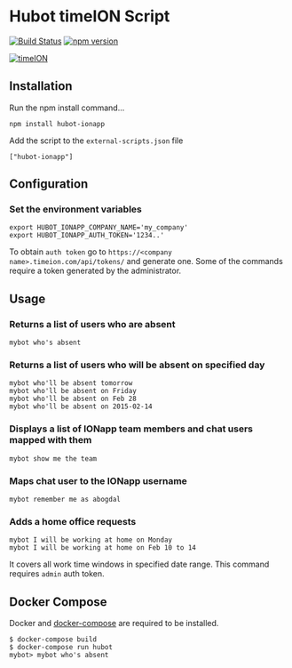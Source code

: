 # Hubot timeION Script

[![Build Status](https://travis-ci.org/bogdal/hubot-ionapp.svg?branch=master)](https://travis-ci.org/bogdal/hubot-ionapp)
[![npm version](https://badge.fury.io/js/hubot-ionapp.svg)](http://badge.fury.io/js/hubot-ionapp)

[![timeION](https://timeion.com/landing/images/c4c7a3e6.timeION-logo_onwhite.png)](https://timeion.com)


## Installation

Run the npm install command...

    npm install hubot-ionapp


Add the script to the `external-scripts.json` file

    ["hubot-ionapp"]

## Configuration

### Set the environment variables
    export HUBOT_IONAPP_COMPANY_NAME='my_company'
    export HUBOT_IONAPP_AUTH_TOKEN='1234..'

To obtain `auth token` go to `https://<company name>.timeion.com/api/tokens/` and generate one.
Some of the commands require a token generated by the administrator.

## Usage

### Returns a list of users who are absent
    mybot who's absent

### Returns a list of users who will be absent on specified day
    mybot who'll be absent tomorrow
    mybot who'll be absent on Friday
    mybot who'll be absent on Feb 28
    mybot who'll be absent on 2015-02-14


### Displays a list of IONapp team members and chat users mapped with them
    mybot show me the team


### Maps chat user to the IONapp username
    mybot remember me as abogdal


### Adds a home office requests
    mybot I will be working at home on Monday
    mybot I will be working at home on Feb 10 to 14

It covers all work time windows in specified date range. This command requires `admin` auth token.

## Docker Compose

Docker and [docker-compose](https://docs.docker.com/compose/install/) are required to be installed.

    $ docker-compose build
    $ docker-compose run hubot
    mybot> mybot who's absent
